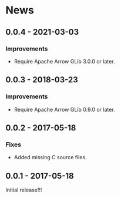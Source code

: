 # News

## 0.0.4 - 2021-03-03

### Improvements

  * Require Apache Arrow GLib 3.0.0 or later.

## 0.0.3 - 2018-03-23

### Improvements

  * Require Apache Arrow GLib 0.9.0 or later.

## 0.0.2 - 2017-05-18

### Fixes

  * Added missing C source files.

## 0.0.1 - 2017-05-18

Initial release!!!

